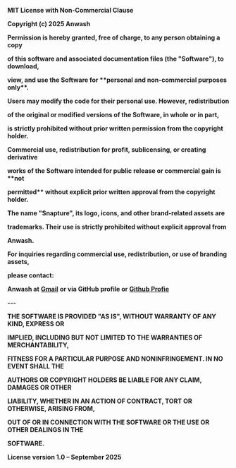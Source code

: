 **MIT License with Non-Commercial Clause**



**Copyright (c) 2025 Anwash**



**Permission is hereby granted, free of charge, to any person obtaining a copy**

**of this software and associated documentation files (the "Software"), to download,**

**view, and use the Software for \*\*personal and non-commercial purposes only\*\*.**



**Users may modify the code for their personal use. However, redistribution**

**of the original or modified versions of the Software, in whole or in part,**

**is strictly prohibited without prior written permission from the copyright holder.**



**Commercial use, redistribution for profit, sublicensing, or creating derivative**

**works of the Software intended for public release or commercial gain is \*\*not**

**permitted\*\* without explicit prior written approval from the copyright holder.**



**The name "Snapture", its logo, icons, and other brand-related assets are**

**trademarks. Their use is strictly prohibited without explicit approval from**

**Anwash.**



**For inquiries regarding commercial use, redistribution, or use of branding assets,**

**please contact:**

**Anwash at** [**Gmail**](hi.anwash@gmail.com) **or via GitHub profile or** [**Github Profie**](https://github.com/anwashsaleem/Snapture/tree/main)







**---**

**THE SOFTWARE IS PROVIDED "AS IS", WITHOUT WARRANTY OF ANY KIND, EXPRESS OR**

**IMPLIED, INCLUDING BUT NOT LIMITED TO THE WARRANTIES OF MERCHANTABILITY,**

**FITNESS FOR A PARTICULAR PURPOSE AND NONINFRINGEMENT. IN NO EVENT SHALL THE**

**AUTHORS OR COPYRIGHT HOLDERS BE LIABLE FOR ANY CLAIM, DAMAGES OR OTHER**

**LIABILITY, WHETHER IN AN ACTION OF CONTRACT, TORT OR OTHERWISE, ARISING FROM,**

**OUT OF OR IN CONNECTION WITH THE SOFTWARE OR THE USE OR OTHER DEALINGS IN THE**

**SOFTWARE.**



**License version 1.0 – September 2025**

